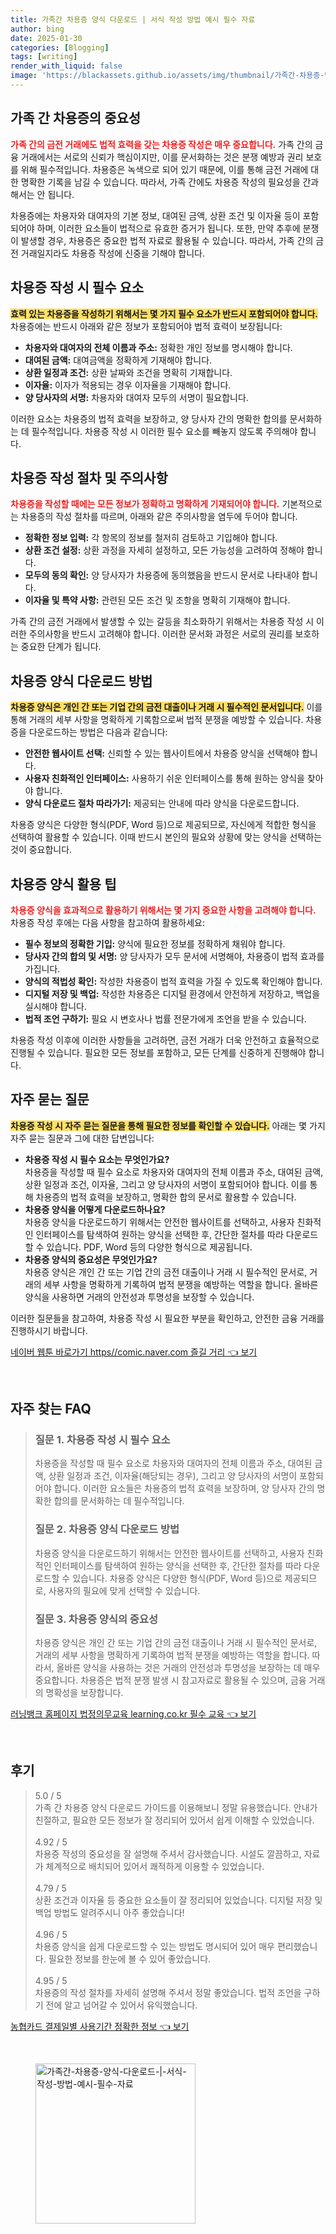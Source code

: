 ```yaml
---
title: 가족간 차용증 양식 다운로드 | 서식 작성 방법 예시 필수 자료
author: bing
date: 2025-01-30
categories: [Blogging]
tags: [writing]
render_with_liquid: false
image: 'https://blackassets.github.io/assets/img/thumbnail/가족간-차용증-양식-다운로드-|-서식-작성-방법-예시-필수-자료.webp'
---
```



<h2 id='가족 간 차용증의 중요성'>가족 간 차용증의 중요성</h2>

<p><b><span style="color: #ee2323;">가족 간의 금전 거래에도 법적 효력을 갖는 차용증 작성은 매우 중요합니다.</span></b> 가족 간의 금융 거래에서는 서로의 신뢰가 핵심이지만, 이를 문서화하는 것은 분쟁 예방과 권리 보호를 위해 필수적입니다. 차용증은 녹색으로 되어 있기 때문에, 이를 통해 금전 거래에 대한 명확한 기록을 남길 수 있습니다. 따라서, 가족 간에도 차용증 작성의 필요성을 간과해서는 안 됩니다.</p>

<p>차용증에는 차용자와 대여자의 기본 정보, 대여된 금액, 상환 조건 및 이자율 등이 포함되어야 하며, 이러한 요소들이 법적으로 유효한 증거가 됩니다. 또한, 만약 추후에 분쟁이 발생할 경우, 차용증은 중요한 법적 자료로 활용될 수 있습니다. 따라서, 가족 간의 금전 거래일지라도 차용증 작성에 신중을 기해야 합니다.</p>

<h2 id='차용증 작성 시 필수 요소'>차용증 작성 시 필수 요소</h2>

<p><b><span style="background-color: #ffe066;">효력 있는 차용증을 작성하기 위해서는 몇 가지 필수 요소가 반드시 포함되어야 합니다.</span></b> 차용증에는 반드시 아래와 같은 정보가 포함되어야 법적 효력이 보장됩니다:</p>

<ul>
    <li><b>차용자와 대여자의 전체 이름과 주소:</b> 정확한 개인 정보를 명시해야 합니다.</li>
    <li><b>대여된 금액:</b> 대여금액을 정확하게 기재해야 합니다.</li>
    <li><b>상환 일정과 조건:</b> 상환 날짜와 조건을 명확히 기재합니다.</li>
    <li><b>이자율:</b> 이자가 적용되는 경우 이자율을 기재해야 합니다.</li>
    <li><b>양 당사자의 서명:</b> 차용자와 대여자 모두의 서명이 필요합니다.</li>
</ul>

<p>이러한 요소는 차용증의 법적 효력을 보장하고, 양 당사자 간의 명확한 합의를 문서화하는 데 필수적입니다. 차용증 작성 시 이러한 필수 요소를 빼놓지 않도록 주의해야 합니다.</p>

<h2 id='차용증 작성 절차 및 주의사항'>차용증 작성 절차 및 주의사항</h2>

<p><b><span style="color: #ee2323;">차용증을 작성할 때에는 모든 정보가 정확하고 명확하게 기재되어야 합니다.</span></b> 기본적으로는 차용증의 작성 절차를 따르며, 아래와 같은 주의사항을 염두에 두어야 합니다.</p>

<ul>
    <li><b>정확한 정보 입력:</b> 각 항목의 정보를 철저히 검토하고 기입해야 합니다.</li>
    <li><b>상환 조건 설정:</b> 상환 과정을 자세히 설정하고, 모든 가능성을 고려하여 정해야 합니다.</li>
    <li><b>모두의 동의 확인:</b> 양 당사자가 차용증에 동의했음을 반드시 문서로 나타내야 합니다.</li>
    <li><b>이자율 및 특약 사항:</b> 관련된 모든 조건 및 조항을 명확히 기재해야 합니다.</li>
</ul>

<p>가족 간의 금전 거래에서 발생할 수 있는 갈등을 최소화하기 위해서는 차용증 작성 시 이러한 주의사항을 반드시 고려해야 합니다. 이러한 문서화 과정은 서로의 권리를 보호하는 중요한 단계가 됩니다.</p>

<h2 id='차용증 양식 다운로드 방법'>차용증 양식 다운로드 방법</h2>

<p><b><span style="background-color: #ffe066;">차용증 양식은 개인 간 또는 기업 간의 금전 대출이나 거래 시 필수적인 문서입니다.</span></b> 이를 통해 거래의 세부 사항을 명확하게 기록함으로써 법적 분쟁을 예방할 수 있습니다. 차용증을 다운로드하는 방법은 다음과 같습니다:</p>

<ul>
    <li><b>안전한 웹사이트 선택:</b> 신뢰할 수 있는 웹사이트에서 차용증 양식을 선택해야 합니다.</li>
    <li><b>사용자 친화적인 인터페이스:</b> 사용하기 쉬운 인터페이스를 통해 원하는 양식을 찾아야 합니다.</li>
    <li><b>양식 다운로드 절차 따라가기:</b> 제공되는 안내에 따라 양식을 다운로드합니다.</li>
</ul>

<p>차용증 양식은 다양한 형식(PDF, Word 등)으로 제공되므로, 자신에게 적합한 형식을 선택하여 활용할 수 있습니다. 이때 반드시 본인의 필요와 상황에 맞는 양식을 선택하는 것이 중요합니다.</p>

<h2 id='차용증 양식 활용 팁'>차용증 양식 활용 팁</h2>

<p><b><span style="color: #ee2323;">차용증 양식을 효과적으로 활용하기 위해서는 몇 가지 중요한 사항을 고려해야 합니다.</span></b> 차용증 작성 후에는 다음 사항을 참고하여 활용하세요:</p>

<ul>
    <li><b>필수 정보의 정확한 기입:</b> 양식에 필요한 정보를 정확하게 채워야 합니다.</li>
    <li><b>당사자 간의 합의 및 서명:</b> 양 당사자가 모두 문서에 서명해야, 차용증이 법적 효과를 가집니다.</li>
    <li><b>양식의 적법성 확인:</b> 작성한 차용증이 법적 효력을 가질 수 있도록 확인해야 합니다.</li>
    <li><b>디지털 저장 및 백업:</b> 작성한 차용증은 디지털 환경에서 안전하게 저장하고, 백업을 실시해야 합니다.</li>
    <li><b>법적 조언 구하기:</b> 필요 시 변호사나 법률 전문가에게 조언을 받을 수 있습니다.</li>
</ul>

<p>차용증 작성 이후에 이러한 사항들을 고려하면, 금전 거래가 더욱 안전하고 효율적으로 진행될 수 있습니다. 필요한 모든 정보를 포함하고, 모든 단계를 신중하게 진행해야 합니다.</p>

<h2 id='자주 묻는 질문'>자주 묻는 질문</h2>

<p><b><span style="background-color: #ffe066;">차용증 작성 시 자주 묻는 질문을 통해 필요한 정보를 확인할 수 있습니다.</span></b> 아래는 몇 가지 자주 묻는 질문과 그에 대한 답변입니다:</p>

<ul>
    <li><b>차용증 작성 시 필수 요소는 무엇인가요?</b><br>
    차용증을 작성할 때 필수 요소로 차용자와 대여자의 전체 이름과 주소, 대여된 금액, 상환 일정과 조건, 이자율, 그리고 양 당사자의 서명이 포함되어야 합니다. 이를 통해 차용증의 법적 효력을 보장하고, 명확한 합의 문서로 활용할 수 있습니다.</li>
    <li><b>차용증 양식을 어떻게 다운로드하나요?</b><br>
    차용증 양식을 다운로드하기 위해서는 안전한 웹사이트를 선택하고, 사용자 친화적인 인터페이스를 탐색하여 원하는 양식을 선택한 후, 간단한 절차를 따라 다운로드할 수 있습니다. PDF, Word 등의 다양한 형식으로 제공됩니다.</li>
    <li><b>차용증 양식의 중요성은 무엇인가요?</b><br>
    차용증 양식은 개인 간 또는 기업 간의 금전 대출이나 거래 시 필수적인 문서로, 거래의 세부 사항을 명확하게 기록하여 법적 분쟁을 예방하는 역할을 합니다. 올바른 양식을 사용하면 거래의 안전성과 투명성을 보장할 수 있습니다.</li>
</ul>

<p>이러한 질문들을 참고하여, 차용증 작성 시 필요한 부분을 확인하고, 안전한 금융 거래를 진행하시기 바랍니다.</p>


<p><a class="click-button" title="네이버 웹툰 바로가기 https//comic.naver.com 즐길 거리" href="https://blackassets.github.io/posts/%EB%84%A4%EC%9D%B4%EB%B2%84-%EC%9B%B9%ED%88%B0-%EB%B0%94%EB%A1%9C%EA%B0%80%EA%B8%B0-httpscomic.naver.com-%EC%A6%90%EA%B8%B8-%EA%B1%B0%EB%A6%AC/" rel="dofollow">네이버 웹툰 바로가기 https//comic.naver.com 즐길 거리 👈 보기</a></p><br>
<h2 id='자주_찾는_FAQ'>자주 찾는 FAQ</h2>
<div itemscope="" itemtype="https://schema.org/FAQPage">
<blockquote>
<div itemscope="" itemprop="mainEntity" itemtype="https://schema.org/Question">
<h3 itemprop="name">질문 1. 차용증 작성 시 필수 요소</h3>
<div itemscope="" itemprop="acceptedAnswer" itemtype="https://schema.org/Answer">
<span itemprop="text">
<p>차용증을 작성할 때 필수 요소로 차용자와 대여자의 전체 이름과 주소, 대여된 금액, 상환 일정과 조건, 이자율(해당되는 경우), 그리고 양 당사자의 서명이 포함되어야 합니다. 이러한 요소들은 차용증의 법적 효력을 보장하며, 양 당사자 간의 명확한 합의를 문서화하는 데 필수적입니다.</p>
</span>
</div>
</div>
<div itemscope="" itemprop="mainEntity" itemtype="https://schema.org/Question">
<h3 itemprop="name">질문 2. 차용증 양식 다운로드 방법</h3>
<div itemscope="" itemprop="acceptedAnswer" itemtype="https://schema.org/Answer">
<span itemprop="text">
<p>차용증 양식을 다운로드하기 위해서는 안전한 웹사이트를 선택하고, 사용자 친화적인 인터페이스를 탐색하여 원하는 양식을 선택한 후, 간단한 절차를 따라 다운로드할 수 있습니다. 차용증 양식은 다양한 형식(PDF, Word 등)으로 제공되므로, 사용자의 필요에 맞게 선택할 수 있습니다.</p>
</span>
</div>
</div>
<div itemscope="" itemprop="mainEntity" itemtype="https://schema.org/Question">
<h3 itemprop="name">질문 3. 차용증 양식의 중요성</h3>
<div itemscope="" itemprop="acceptedAnswer" itemtype="https://schema.org/Answer">
<span itemprop="text">
<p>차용증 양식은 개인 간 또는 기업 간의 금전 대출이나 거래 시 필수적인 문서로, 거래의 세부 사항을 명확하게 기록하여 법적 분쟁을 예방하는 역할을 합니다. 따라서, 올바른 양식을 사용하는 것은 거래의 안전성과 투명성을 보장하는 데 매우 중요합니다. 차용증은 법적 분쟁 발생 시 참고자료로 활용될 수 있으며, 금융 거래의 명확성을 보장합니다.</p>
</span>
</div>
</div>
</blockquote>
</div>
<p><a class="click-button" title="러닝뱅크 홈페이지 법정의무교육 learning.co.kr 필수 교육" href="https://blackassets.github.io/posts/%EB%9F%AC%EB%8B%9D%EB%B1%85%ED%81%AC-%ED%99%88%ED%8E%98%EC%9D%B4%EC%A7%80-%EB%B2%95%EC%A0%95%EC%9D%98%EB%AC%B4%EA%B5%90%EC%9C%A1-learning.co.kr-%ED%95%84%EC%88%98-%EA%B5%90%EC%9C%A1/" rel="dofollow">러닝뱅크 홈페이지 법정의무교육 learning.co.kr 필수 교육 👈 보기</a></p><br>
<h2 id='후기'>후기</h2>
<div itemscope itemtype="https://schema.org/Product">
  <blockquote>
  <div itemprop="review" itemscope itemtype="https://schema.org/Review">
      <div itemprop="reviewRating" itemscope itemtype="https://schema.org/Rating"> <span itemprop="ratingValue">5.0</span> / <span itemprop="bestRating">5</span> </div>
      <span itemprop="reviewBody">가족 간 차용증 양식 다운로드 가이드를 이용해보니 정말 유용했습니다. 안내가 친절하고, 필요한 모든 정보가 잘 정리되어 있어서 쉽게 이해할 수 있었습니다.</span>
  </div>
  <br>
  <div itemprop="review" itemscope itemtype="https://schema.org/Review">
      <div itemprop="reviewRating" itemscope itemtype="https://schema.org/Rating"> <span itemprop="ratingValue">4.92</span> / <span itemprop="bestRating">5</span> </div>
      <span itemprop="reviewBody">차용증 작성의 중요성을 잘 설명해 주셔서 감사했습니다. 시설도 깔끔하고, 자료가 체계적으로 배치되어 있어서 쾌적하게 이용할 수 있었습니다.</span>
  </div>
  <br>
  <div itemprop="review" itemscope itemtype="https://schema.org/Review">
      <div itemprop="reviewRating" itemscope itemtype="https://schema.org/Rating"> <span itemprop="ratingValue">4.79</span> / <span itemprop="bestRating">5</span> </div>
      <span itemprop="reviewBody">상환 조건과 이자율 등 중요한 요소들이 잘 정리되어 있었습니다. 디지털 저장 및 백업 방법도 알려주시니 아주 좋았습니다!</span>
  </div>
  <br>
  <div itemprop="review" itemscope itemtype="https://schema.org/Review">
      <div itemprop="reviewRating" itemscope itemtype="https://schema.org/Rating"> <span itemprop="ratingValue">4.96</span> / <span itemprop="bestRating">5</span> </div>
      <span itemprop="reviewBody">차용증 양식을 쉽게 다운로드할 수 있는 방법도 명시되어 있어 매우 편리했습니다. 필요한 정보를 한눈에 볼 수 있어 좋았습니다.</span>
  </div>
  <br>
  <div itemprop="review" itemscope itemtype="https://schema.org/Review">
      <div itemprop="reviewRating" itemscope itemtype="https://schema.org/Rating"> <span itemprop="ratingValue">4.95</span> / <span itemprop="bestRating">5</span> </div>
      <span itemprop="reviewBody">차용증의 작성 절차를 자세히 설명해 주셔서 정말 좋았습니다. 법적 조언을 구하기 전에 알고 넘어갈 수 있어서 유익했습니다.</span>
  </div>
  </blockquote>
</div>
<p><a class="click-button" title="농협카드 결제일별 사용기간 정확한 정보" href="https://blackassets.github.io/posts/%EB%86%8D%ED%98%91%EC%B9%B4%EB%93%9C-%EA%B2%B0%EC%A0%9C%EC%9D%BC%EB%B3%84-%EC%82%AC%EC%9A%A9%EA%B8%B0%EA%B0%84-%EC%A0%95%ED%99%95%ED%95%9C-%EC%A0%95%EB%B3%B4/" rel="dofollow">농협카드 결제일별 사용기간 정확한 정보 👈 보기</a></p><br>
<figure class="image"><img src="https://blackassets.github.io/assets/img/thumbnail/가족간-차용증-양식-다운로드-|-서식-작성-방법-예시-필수-자료.webp" alt="가족간-차용증-양식-다운로드-|-서식-작성-방법-예시-필수-자료" width="256" height="256"></figure>